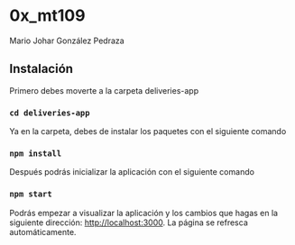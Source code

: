 # 0x_mt109

Mario Johar González Pedraza

## Instalación

Primero debes moverte a la carpeta deliveries-app

### `cd deliveries-app`

Ya en la carpeta, debes de instalar los paquetes con el siguiente comando

### `npm install`

Después podrás inicializar la aplicación con el siguiente comando

### `npm start`

Podrás empezar a visualizar la aplicación y los cambios que hagas en la siguiente dirección: [http://localhost:3000](http://localhost:3000). La página se refresca automáticamente.
 
